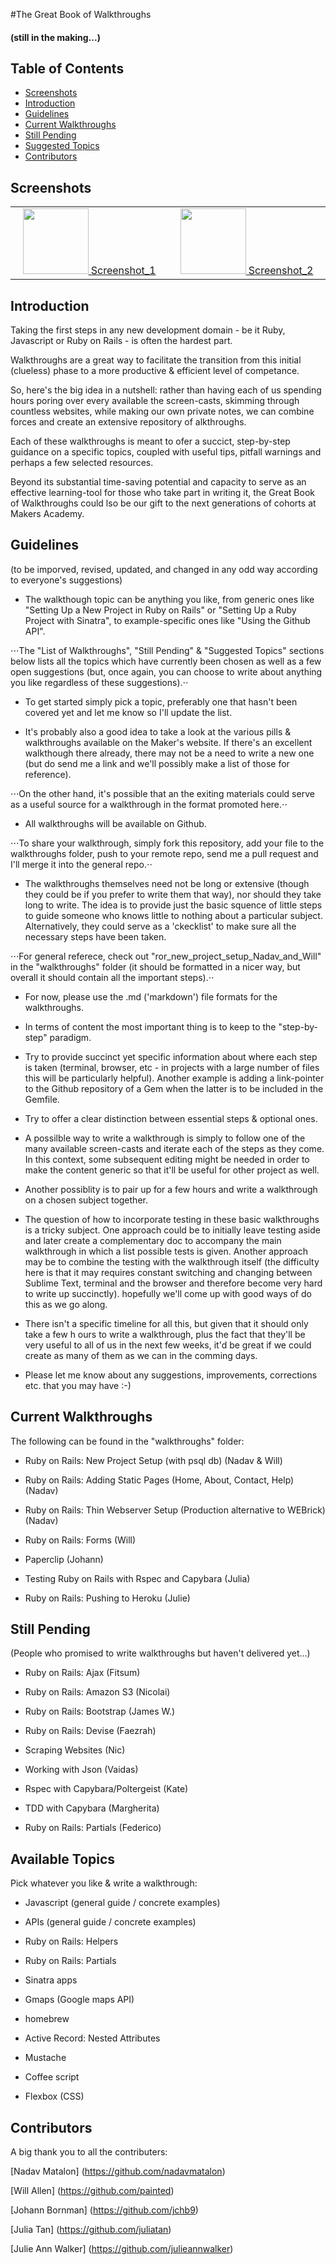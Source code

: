 #The Great Book of Walkthroughs 
<h4>(still in the making...)</h4>

## Table of Contents

* [Screenshots](#screenshot)
* [Introduction](#introduction)
* [Guidelines](#guidelines)
* [Current Walkthroughs](#current-walkthroughs)
* [Still Pending](#still-pending)
* [Suggested Topics](#suggested-topics)
* [Contributors](#contributors)


## Screenshots

<table>
	<tr>
		<td align="center" width=25% >
			<a href="https://raw.githubusercontent.com/nadavmatalon/great_book_of_walkthroughs/master/walkthroughs/images/screenshot_1.png">
				<img src="walkthroughs/images/app_screenshot_1.png" height="105px" />
				Screenshot_1
			</a>
		</td>
		<td align="center" width=25% >
			<a href="https://raw.githubusercontent.com/nadavmatalon/great_book_of_walkthroughs/master/walkthroughs/images/screenshot_2.png">
				<img src="walkthroughs/images/screenshot_2.png" height="105px" />
				Screenshot_2
			</a>
		</td>
	</tr>
</table>


##  Introduction

<p>Taking the first steps in any new development domain - be it Ruby, Javascript or Ruby 
on Rails - is often the hardest part.</p>

<p>Walkthroughs are a great way to facilitate the transition from this initial (clueless) 
phase to a more productive & efficient level of competance.</p>

<p>So, here's the big idea in a nutshell: rather than having each of us spending hours 
poring over every available the screen-casts, skimming through countless websites, while 
making our own private notes, we can combine forces and create an extensive repository of 
alkthroughs.</p>

<p>Each of these walkthroughs is meant to ofer a succict, step-by-step guidance on a 
specific topics, coupled with useful tips, pitfall warnings and perhaps a few selected 
resources.</p> 

<p>Beyond its substantial time-saving potential and capacity to serve as an effective 
learning-tool for those who take part in writing it, the Great Book of Walkthroughs could 
lso be our gift to the next generations of cohorts at Makers Academy.</p>


## Guidelines

<p>(to be imporved, revised, updated, and changed in any odd way according to everyone's 
suggestions)</p>

* The walkthough topic can be anything you like, from generic ones like "Setting Up a 
New Project in Ruby on Rails" or "Setting Up a Ruby Project with Sinatra", 
to example-specific ones like "Using the Github API".  

⋅⋅⋅The "List of Walkthroughs", "Still Pending" & "Suggested Topics" sections below lists 
all the topics which have currently been chosen as well as a few open suggestions 
(but, once again, you can choose to write about anything you like regardless of these suggestions).⋅⋅

* To get started simply pick a topic, preferably one that hasn't been covered yet and 
let me know so I'll update the list.

* It's probably also a good idea to take a look at the various pills & walkthroughs 
available on the Maker's website. If there's an excellent walkthough there already, 
there may not be a need to write a new one (but do send me a link and we'll possibly 
make a list of those for reference).   

⋅⋅⋅On the other hand, it's possible that an the exiting materials could serve as a useful 
source for a walkthrough in the format promoted here.⋅⋅ 

* All walkthroughs will be available on Github.  

⋅⋅⋅To share your walkthrough, simply fork this repository, add your file to the 
walkthroughs folder, push to your remote repo, send me a pull request and I'll 
merge it into the general repo.⋅⋅

* The walkthroughs themselves need not be long or extensive (though they could be if 
you prefer to write them that way), nor should they take long to write. The idea is to 
provide just the basic squence of little steps to guide someone who knows little to 
nothing about a particular subject. Alternatively, they could serve as a 'ckecklist' 
to make sure all the necessary steps have been taken.  

⋅⋅⋅For general referece, check out "ror_new_project_setup_Nadav_and_Will" in the 
"walkthroughs" folder (it should be formatted in a nicer way, but overall it should 
contain all the important steps).⋅⋅

* For now, please use the .md ('markdown') file formats for the walkthroughs.

* In terms of content the most important thing is to keep to the "step-by-step" paradigm.

* Try to provide succinct yet specific information about where each step is taken 
(terminal, browser, etc - in projects with a large number of files this will be 
particularly helpful). Another example is adding a link-pointer to the Github 
repository of a Gem when the latter is to be included in the Gemfile.

* Try to offer a clear distinction between essential steps & optional ones.

* A possilble way to write a walkthrough is simply to follow one of the many available 
screen-casts and iterate each of the steps as they come. In this context, 
some subsequent editing might be needed in order to make the content generic so that 
it'll be useful for other project as well.

* Another possiblity is to pair up for a few hours and write a walkthrough on a chosen 
subject together.

* The question of how to incorporate testing in these basic walkthroughs is a tricky 
subject. One approach could be to initially leave testing aside and later create 
a complementary doc to accompany the main walkthrough in which a list possible tests 
is given. Another approach may be to combine the testing with the walkthrough itself 
(the difficulty here is that it may requires constant switching and changing between 
Sublime Text, terminal and the browser and therefore become very hard to write up succinctly). 
hopefully we'll come up with good ways of do this as we go along.

* There isn't a specific timeline for all this, but given that it should only take a few h
ours to write a walkthrough, plus the fact that they'll be very useful to all of us in 
the next few weeks, it'd be great if we could create as many of them as we can in the 
comming days.

* Please let me know about any suggestions, improvements, corrections etc. that you may have :-)


## Current Walkthroughs

The following can be found in the "walkthroughs" folder:

* Ruby on Rails: New Project Setup (with psql db) (Nadav & Will)

* Ruby on Rails: Adding Static Pages (Home, About, Contact, Help) (Nadav)

* Ruby on Rails: Thin Webserver Setup (Production alternative to WEBrick) (Nadav)

* Ruby on Rails: Forms (Will)

* Paperclip (Johann)

* Testing Ruby on Rails with Rspec and Capybara (Julia)

* Ruby on Rails: Pushing to Heroku (Julie)


## Still Pending

(People who promised to write walkthroughs but haven't delivered yet...)

* Ruby on Rails: Ajax (Fitsum)	

* Ruby on Rails: Amazon S3 (Nicolai)

* Ruby on Rails: Bootstrap (James W.)

* Ruby on Rails: Devise (Faezrah)

* Scraping Websites (Nic)

* Working with Json (Vaidas)

* Rspec with Capybara/Poltergeist (Kate)

* TDD with Capybara (Margherita)

* Ruby on Rails: Partials (Federico)


## Available Topics

Pick whatever you like & write a walkthrough:

* Javascript (general guide / concrete examples)

* APIs (general guide / concrete examples)

* Ruby on Rails: Helpers

* Ruby on Rails: Partials

* Sinatra apps

* Gmaps (Google maps API)

* homebrew

* Active Record: Nested Attributes

* Mustache

* Coffee script

* Flexbox (CSS)


## Contributors

A big thank you to all the contributers:

[Nadav Matalon] (https://github.com/nadavmatalon)

[Will Allen] (https://github.com/painted)

[Johann Bornman] (https://github.com/jchb9)

[Julia Tan] (https://github.com/juliatan)

[Julie Ann Walker] (https://github.com/julieannwalker)


